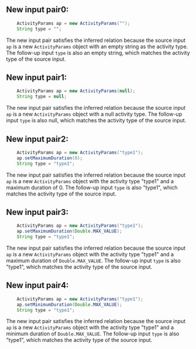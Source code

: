 ## New input pair0:
```java
    ActivityParams ap = new ActivityParams("");
    String type = "";
```
The new input pair satisfies the inferred relation because the source input `ap` is a new `ActivityParams` object with an empty string as the activity type. The follow-up input `type` is also an empty string, which matches the activity type of the source input.

## New input pair1:
```java
    ActivityParams ap = new ActivityParams(null);
    String type = null;
```
The new input pair satisfies the inferred relation because the source input `ap` is a new `ActivityParams` object with a null activity type. The follow-up input `type` is also null, which matches the activity type of the source input.

## New input pair2:
```java
    ActivityParams ap = new ActivityParams("type1");
    ap.setMaximumDuration(0);
    String type = "type1";
```
The new input pair satisfies the inferred relation because the source input `ap` is a new `ActivityParams` object with the activity type "type1" and a maximum duration of 0. The follow-up input `type` is also "type1", which matches the activity type of the source input.

## New input pair3:
```java
    ActivityParams ap = new ActivityParams("type1");
    ap.setMaximumDuration(Double.MAX_VALUE);
    String type = "type1";
```
The new input pair satisfies the inferred relation because the source input `ap` is a new `ActivityParams` object with the activity type "type1" and a maximum duration of `Double.MAX_VALUE`. The follow-up input `type` is also "type1", which matches the activity type of the source input.

## New input pair4:
```java
    ActivityParams ap = new ActivityParams("type1");
    ap.setMinimumDuration(Double.MAX_VALUE);
    String type = "type1";
```
The new input pair satisfies the inferred relation because the source input `ap` is a new `ActivityParams` object with the activity type "type1" and a minimum duration of `Double.MAX_VALUE`. The follow-up input `type` is also "type1", which matches the activity type of the source input.
